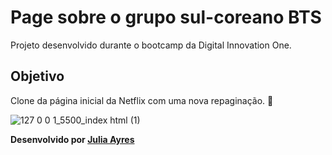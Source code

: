 # Page sobre o grupo sul-coreano BTS
Projeto desenvolvido durante o bootcamp da Digital Innovation One.

## Objetivo
Clone da página inicial da Netflix com uma nova repaginação. 💜

![127 0 0 1_5500_index html (1)](https://user-images.githubusercontent.com/93205351/154870374-e709aebf-447b-4afd-8af8-b921f3fb5d0d.png)

<b>Desenvolvido<b> por [Julia Ayres](https://github.com/juacg)
